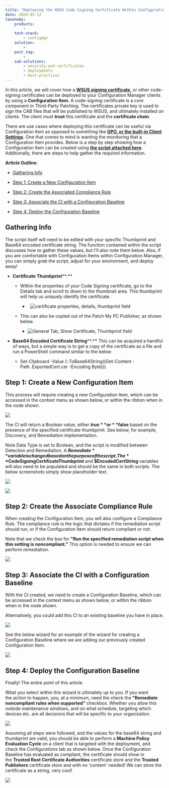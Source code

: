 ```yaml
---
title: "Deploying the WSUS Code Signing Certificate Within Configuration Manager Using a CI"
date: 2020-05-12
taxonomy:
    products:
        - 
    tech-stack:
        - configmgr
    solution:
        - 
    post_tag:
        - 
    sub-solutions:
        - security-and-certificates
        - deployments
        - best-practices
---
```


In this article, we will cover how a **[WSUS signing certificate](/wsus-signing-certificate-options-for-third-party-updates-in-configuration-manager),** or other code-signing certificates can be deployed to your Configuration Manager clients by using a **Configuration Item**. A code-signing certificate is a core component in Third-Party Patching. The certificates private key is used to sign the CAB files that will be published to WSUS, and ultimately installed on clients. The client must **trust** this certificate and the **certificate chain**.

There are use cases where deploying this certificate can be useful via Configuration Item as opposed to something like **[GPO, or the built-in Client Settings](/how-to-deploy-the-wsus-signing-certificate-for-third-party-software-updates)**. One that comes to mind is wanting the monitoring that a Configuration Item provides. Below is a step by step showing how a Configuration Item can be created using **[the script attached here](https://patchmypc.com/app/uploads/2025/06/Script_Register-CodeSigningCertificate.zip)**. Additionally, there are steps to help gather the required information.

**Article Outline:**

- [Gathering Info](#GatheringInfo)

- [Step 1: Create a New Configuration Item](#CreateCI)

- [Step 2: Create the Associated Compliance Rule](#CreateCR)

- [Step 3: Associate the CI with a Configuration Baseline](#CreateCB)

- [Step 4: Deploy the Configuration Baseline](#DeployCB)

## Gathering Info

The script itself will need to be edited with your specific Thumbprint and Base64 encoded certificate string. The function contained within the script discusses how to gather these values, but I'll also note them below. Also, if you are comfortable with Configuration Items within Configuration Manager, you can simply grab the script, adjust for your environment, and deploy away!

- **Certificate Thumbprint****:**
    - Within the properties of your Code Signing certificate, go to the Details tab and scroll to down to the thumbnail area. This thumbprint will help us uniquely identify the certificate.
        -  
            ![certificate properties, details, thumbprint field](images/cert-details.png)
            
    
    - This can also be copied out of the Patch My PC Publisher, as shown below.
        - ![General Tab, Show Certificate, Thumbprint field](images/publisher-show-certificate.png)
            

- **Base64 Encoded Certificate String****:** This can be acquired a handful of ways, but a simple way is to get a copy of the certificate as a file and run a PowerShell command similar to the below
    - Set-Clipboard -Value (::ToBase64String((Get-Content -Path .ExportedCert.cer -Encoding Byte)))
        

## Step 1: Create a New Configuration Item

This process will require creating a new Configuration Item, which can be accessed in the context menu as shown below, or within the ribbon when in the node shown.

![](../../_images/new_configuration.png)

The CI will return a Boolean value, either **$true** or **$false** based on the presence of the specified certificate thumbprint. See below, for example, Discovery, and Remediation implementation.

Note Data Type is set to Boolean, and the script is modified between Detection and Remediation. A **$Remediate** variable is changed based on the purpose of the script. The **$CodeSigningCertificateThumbprint** and **$EncodedCertString** variables will also need to be populated and should be the same in both scripts. The below screenshots simply show placeholder text.

![](../../_images/placeholder_text.png)

![](../../_images/place_holder_text_2.png)

## Step 2: Create the Associate Compliance Rule

When creating the Configuration Item, you will also configure a Compliance Rule. The compliance rule is the logic that dictates if the remediation script should run, or if the Configuration Item should return compliant or not.

Note that we check the box for **"Run the specified remediation script when this setting is noncompliant."** This option is needed to ensure we can perform remediation.

![](../../_images/associate_compliance.png)

## Step 3: Associate the CI with a Configuration Baseline

With the CI created, we need to create a Configuration Baseline, which can be accessed in the context menu as shown below, or within the ribbon when in the node shown.

Alternatively, you could add this CI to an existing baseline you have in place.

![](../../_images/configuration_baseline.png)

See the below wizard for an example of the wizard for creating a Configuration Baseline where we are adding our previously created Configuration Item.

![](../../_images/Configuration_item-1024x505.png)

## Step 4: Deploy the Configuration Baseline

Finally! The entire point of this article.

What you select within this wizard is ultimately up to you. If you want the _action_ to happen, you, at a minimum, need the check the **"Remediate noncompliant rules when supported"** checkbox. Whether you allow this outside maintenance windows, and on what schedule, targeting which devices etc. are all decisions that will be specific to your organization.

![](../../_images/your_organization.png)

Assuming all steps were followed, and the values for the base64 string and thumbprint are valid, you should be able to perform a **Machine Policy Evaluation Cycle** on a client that is targeted with the deployment, and check the Configurations tab as shown below. Once the Configuration Baseline has evaluated as compliant, the certificate should show in the **Trusted Root Certificate Authorities** certificate store and the **Trusted Publishers** certificate store and with no 'content' needed! We can store the certificate as a string, very cool! 

![](../../_images/very_cool.png)
